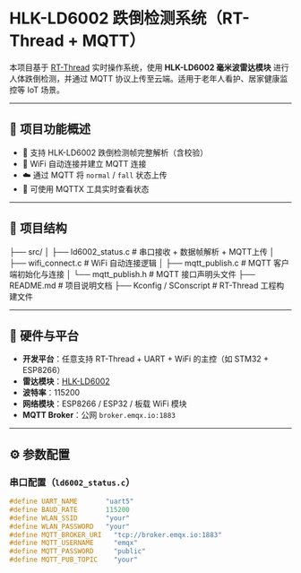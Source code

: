 # HLK-LD6002 跌倒检测系统（RT-Thread + MQTT）

本项目基于 [RT-Thread](https://www.rt-thread.io/) 实时操作系统，使用 **HLK-LD6002 毫米波雷达模块** 进行人体跌倒检测，并通过 MQTT 协议上传至云端。适用于老年人看护、居家健康监控等 IoT 场景。

---

## 🔧 项目功能概述

- 👣 支持 HLK-LD6002 跌倒检测帧完整解析（含校验）
- 🔗 WiFi 自动连接并建立 MQTT 连接
- ☁️ 通过 MQTT 将 `normal` / `fall` 状态上传
- 📶 可使用 MQTTX 工具实时查看状态

---

## 📂 项目结构
├── src/
│ ├── ld6002_status.c # 串口接收 + 数据帧解析 + MQTT上传
│ ├── wifi_connect.c # WiFi 自动连接逻辑
│ ├── mqtt_publish.c # MQTT 客户端初始化与连接
│ └── mqtt_publish.h # MQTT 接口声明头文件
├── README.md # 项目说明文档
├── Kconfig / SConscript # RT-Thread 工程构建文件

---

## 📡 硬件与平台

- **开发平台**：任意支持 RT-Thread + UART + WiFi 的主控（如 STM32 + ESP8266）
- **雷达模块**：[HLK-LD6002](https://item.taobao.com/item.htm?id=638521674214)
- **波特率**：115200
- **网络模块**：ESP8266 / ESP32 / 板载 WiFi 模块
- **MQTT Broker**：公网 `broker.emqx.io:1883`

---

## ⚙️ 参数配置

### 串口配置（`ld6002_status.c`）

```c
#define UART_NAME       "uart5"
#define BAUD_RATE       115200
#define WLAN_SSID       "your"
#define WLAN_PASSWORD   "your"
#define MQTT_BROKER_URI   "tcp://broker.emqx.io:1883"
#define MQTT_USERNAME     "emqx"
#define MQTT_PASSWORD     "public"
#define MQTT_PUB_TOPIC    "your"


